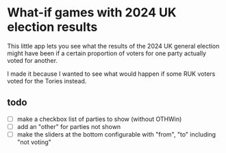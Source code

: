 # What-if games with 2024 UK election results

This little app lets you see what the results of the 2024 UK general election might have been if a
certain proportion of voters for one party actually voted for another.

I made it because I wanted to see what would happen if some RUK voters voted for the Tories instead.

## todo

- [ ] make a checkbox list of parties to show (without OTHWin)
- [ ] add an "other" for parties not shown
- [ ] make the sliders at the bottom configurable with "from", "to" including "not voting"
